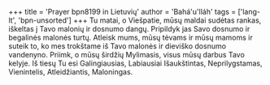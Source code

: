 +++
title = 'Prayer bpn8199 in Lietuvių'
author = 'Bahá'u'lláh'
tags = ['lang-lt', 'bpn-unsorted']
+++
Tu matai, o Viešpatie, mūsų maldai sudėtas rankas, iškeltas į Tavo malonių ir dosnumo dangų. Pripildyk jas Savo dosnumo ir begalinės malonės turtų. Atleisk mums, mūsų tėvams ir mūsų mamoms ir suteik to, ko mes trokštame iš Tavo malonės ir dieviško dosnumo vandenyno. Priimk, o mūsų širdžių Mylimasis, visus mūsų darbus Tavo kelyje. Iš tiesų Tu esi Galingiausias, Labiausiai Išaukštintas, Neprilygstamas, Vienintelis, Atleidžiantis, Maloningas.
